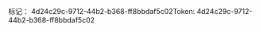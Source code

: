 <span data-ttu-id="13088-101">标记： 4d24c29c-9712-44b2-b368-ff8bbdaf5c02</span><span class="sxs-lookup"><span data-stu-id="13088-101">Token: 4d24c29c-9712-44b2-b368-ff8bbdaf5c02</span></span>